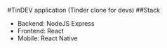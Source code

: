 #TinDEV application (Tinder clone for devs)
##Stack
- Backend: NodeJS Express
- Frontend: React
- Mobile: React Native

